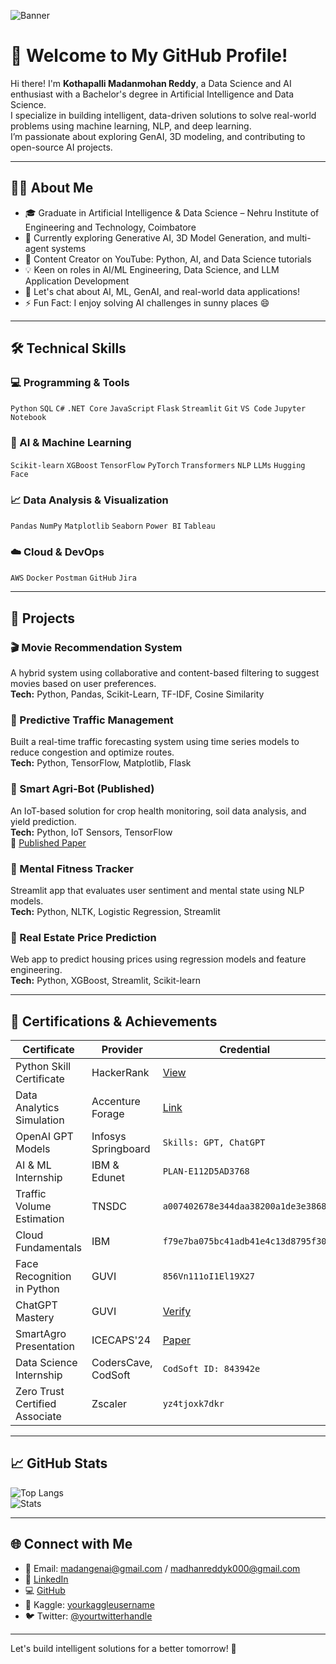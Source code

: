 ![Banner](https://github.com/madhanreddy23/madhanreddy23/blob/main/Madanmohan.png)

# 🚀 Welcome to My GitHub Profile!

Hi there! I'm **Kothapalli Madanmohan Reddy**, a Data Science and AI enthusiast with a Bachelor's degree in Artificial Intelligence and Data Science.  
I specialize in building intelligent, data-driven solutions to solve real-world problems using machine learning, NLP, and deep learning.  
I’m passionate about exploring GenAI, 3D modeling, and contributing to open-source AI projects.

---

## 👨‍💻 About Me

- 🎓 Graduate in Artificial Intelligence & Data Science – Nehru Institute of Engineering and Technology, Coimbatore  
- 🌱 Currently exploring Generative AI, 3D Model Generation, and multi-agent systems  
- 🎥 Content Creator on YouTube: Python, AI, and Data Science tutorials  
- 💡 Keen on roles in AI/ML Engineering, Data Science, and LLM Application Development  
- 💬 Let's chat about AI, ML, GenAI, and real-world data applications!  
- ⚡ Fun Fact: I enjoy solving AI challenges in sunny places 😄

---

## 🛠️ Technical Skills

### 💻 Programming & Tools
`Python` `SQL` `C#` `.NET Core` `JavaScript` `Flask` `Streamlit` `Git` `VS Code` `Jupyter Notebook`

### 🤖 AI & Machine Learning
`Scikit-learn` `XGBoost` `TensorFlow` `PyTorch` `Transformers` `NLP` `LLMs` `Hugging Face`

### 📈 Data Analysis & Visualization
`Pandas` `NumPy` `Matplotlib` `Seaborn` `Power BI` `Tableau`

### ☁️ Cloud & DevOps
`AWS` `Docker` `Postman` `GitHub` `Jira`

---

## 🚀 Projects

### 🎬 Movie Recommendation System
A hybrid system using collaborative and content-based filtering to suggest movies based on user preferences.  
**Tech:** Python, Pandas, Scikit-Learn, TF-IDF, Cosine Similarity  

### 🚦 Predictive Traffic Management
Built a real-time traffic forecasting system using time series models to reduce congestion and optimize routes.  
**Tech:** Python, TensorFlow, Matplotlib, Flask  

### 🌾 Smart Agri-Bot (Published)
An IoT-based solution for crop health monitoring, soil data analysis, and yield prediction.  
**Tech:** Python, IoT Sensors, TensorFlow  
📖 [Published Paper](https://irojournals.com/iroismac/article/view/6/3/2)

### 🧠 Mental Fitness Tracker
Streamlit app that evaluates user sentiment and mental state using NLP models.  
**Tech:** Python, NLTK, Logistic Regression, Streamlit

### 🏡 Real Estate Price Prediction
Web app to predict housing prices using regression models and feature engineering.  
**Tech:** Python, XGBoost, Streamlit, Scikit-learn

---

## 🏅 Certifications & Achievements

| Certificate | Provider | Credential |
|------------|----------|------------|
| Python Skill Certificate | HackerRank | [View](https://www.hackerrank.com/certificates/iframe/ed8adcd5f656) |
| Data Analytics Simulation | Accenture Forage | [Link](https://forage-uploads-prod.s3.amazonaws.com/completion-certificates/Accenture%20North%20America/hzmoNKtzvAzXsEqx8_Accenture%20North%20America_9PuCMPFLsmDbMXPoZ_1724227496370_completion_certificate.pdf) |
| OpenAI GPT Models | Infosys Springboard | `Skills: GPT, ChatGPT` |
| AI & ML Internship | IBM & Edunet | `PLAN-E112D5AD3768` |
| Traffic Volume Estimation | TNSDC | `a007402678e344daa38200a1de3e3868` |
| Cloud Fundamentals | IBM | `f79e7ba075bc41adb41e4c13d8795f30` |
| Face Recognition in Python | GUVI | `856Vn111oI1El19X27` |
| ChatGPT Mastery | GUVI | [Verify](https://www.guvi.in/verify-certificate?id=1930896Pv93AW761c6) |
| SmartAgro Presentation | ICECAPS'24 | [Paper](https://irojournals.com/iroismac/article/view/6/3/2) |
| Data Science Internship | CodersCave, CodSoft | `CodSoft ID: 843942e` |
| Zero Trust Certified Associate | Zscaler | `yz4tjoxk7dkr` |

---

## 📈 GitHub Stats

![Top Langs](https://github-readme-stats.vercel.app/api/top-langs/?username=madhanreddy23&layout=compact&theme=tokyonight)  
![Stats](https://github-readme-stats.vercel.app/api?username=madhanreddy23&show_icons=true&theme=tokyonight)

---

## 🌐 Connect with Me

- 📧 Email: madangenai@gmail.com / madhanreddyk000@gmail.com  
- 🔗 [LinkedIn](https://www.linkedin.com/in/madanr23)  
- 💻 [GitHub](https://github.com/madhanreddy23)  
- 🧪 Kaggle: [yourkaggleusername](https://kaggle.com/yourkaggleusername)  
- 🐦 Twitter: [@yourtwitterhandle](https://twitter.com/yourtwitterhandle)

---

Let's build intelligent solutions for a better tomorrow! 🚀
